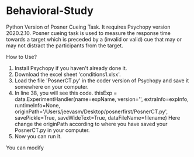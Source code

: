 # Behavioral-Study
Python Version of Posner Cueing Task. It requires Psychopy version 2020.2.10.
Posner cueing task is used to measure the response time towards a target which is preceded by a (invalid or valid) cue that may or may not distract the participants from the target. 
 
How to Use?
1. Install Psychopy if you haven't already done it.
2. Download the excel sheet 'conditions1.xlsx'.
3. Load the file 'PosnerCT.py' in the coder version of Psychopy and save it somewhere on your computer. 
4. In line 38, you will see this code. 
thisExp = data.ExperimentHandler(name=expName, version='', extraInfo=expInfo, runtimeInfo=None, originPath='/Users/jeevasm/Desktop/posnerfirst/PosnerCT.py',
    savePickle=True, saveWideText=True, dataFileName=filename)
Here change the originPath according to where you have saved your PosnerCT.py in your computer. 
5. Now you can run it. 

You can modify 
